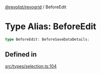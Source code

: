 [@revolist/revogrid](README.md) / BeforeEdit

# Type Alias: BeforeEdit

```ts
type BeforeEdit: BeforeSaveDataDetails;
```

## Defined in

[src/types/selection.ts:104](https://github.com/revolist/revogrid/blob/4748dc40d552fad7de1d972fe2fbcf7386e67858/src/types/selection.ts#L104)

